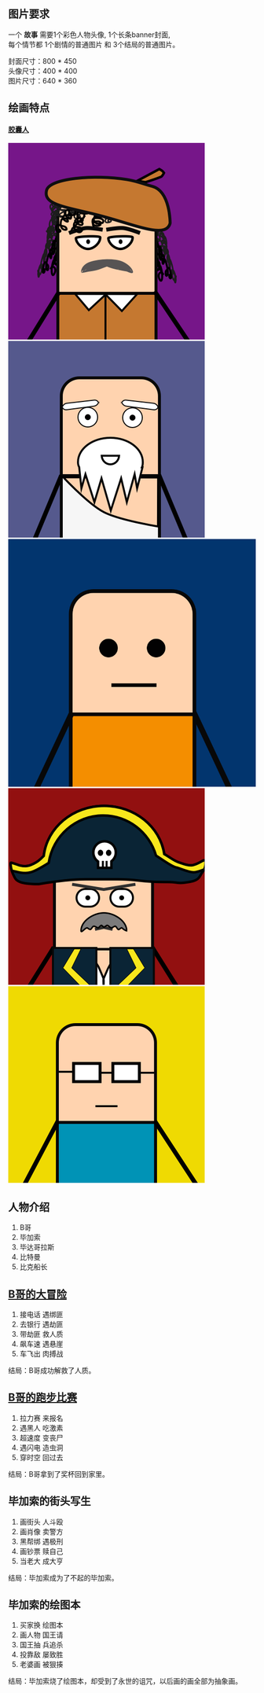 图片要求
--------------------
一个 **故事** 需要1个彩色人物头像, 1个长条banner封面,   
每个情节都 1个剧情的普通图片 和 3个结局的普通图片。

封面尺寸：800 * 450  
头像尺寸：400 * 400  
图片尺寸：640 * 360  

绘画特点
--------------------
#### [胶囊人]()

![](./Image/avatar_bcasso.png )
![](./Image/avatar_bdagelas.png)
![](./Image/avatar_be.png)
![](./Image/avatar_bke.png)
![](./Image/avatar_bteman.png)

人物介绍
--------------------
1. B哥
2. 毕加索
3. 毕达哥拉斯
4. 比特曼
5. 比克船长

[B哥的大冒险](https://github.com/TindleWei/work4bigshow/blob/master/B%E5%93%A5%E7%9A%84%E6%AD%A3%E5%B8%B8%E5%A4%A7%E5%86%92%E9%99%A9.md)
--------------------
1. 接电话 遇绑匪  
2. 去银行 遇劫匪  
3. 带劫匪 救人质  
4. 飙车速 遇悬崖  
5. 车飞出 肉搏战  

结局：B哥成功解救了人质。

[B哥的跑步比赛](https://github.com/TindleWei/work4bigshow/blob/master/B%E5%93%A5%E7%9A%84%E8%B7%91%E6%AD%A5%E6%AF%94%E8%B5%9B.md)
--------------------
1. 拉力赛 来报名
2. 遇黑人 吃激素
3. 超速度 变丧尸
4. 遇闪电 造虫洞
5. 穿时空 回过去

结局：B哥拿到了奖杯回到家里。

毕加索的街头写生
--------------------
1. 画街头 人斗殴
2. 画肖像 卖警方
3. 黑帮绑 遇极刑
4. 画钞票 赎自己
5. 当老大 成大亨

结局：毕加索成为了不起的毕加索。

毕加索的绘图本
--------------------
1. 买家换 绘图本
2. 画人物 国王请
3. 国王抽 兵追杀
4. 投靠敌 屡致胜
5. 老婆画 被狠揍

结局：毕加索烧了绘图本，却受到了永世的诅咒，以后画的画全部为抽象画。
